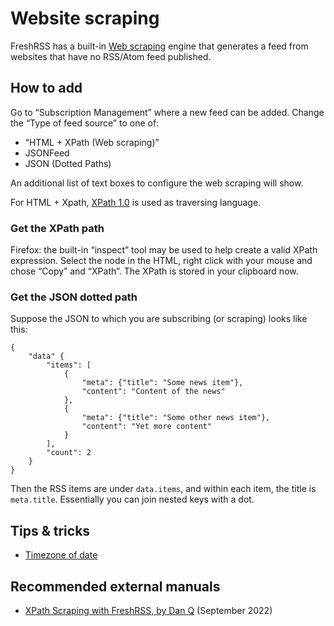 # Website scraping

FreshRSS has a built-in [Web scraping](https://en.wikipedia.org/wiki/Web_scraping) engine that generates a feed from websites that have no RSS/Atom feed published.

## How to add

Go to “Subscription Management” where a new feed can be added.
Change the “Type of feed source” to one of:
- “HTML + XPath (Web scraping)”
- JSONFeed
- JSON (Dotted Paths)

An additional list of text boxes to configure the web scraping will show.

For HTML + Xpath, [XPath 1.0](https://www.w3.org/TR/xpath-10/) is used as traversing language.
### Get the XPath path
Firefox: the built-in “inspect” tool may be used to help create a valid XPath expression.
Select the node in the HTML, right click with your mouse and chose “Copy” and “XPath”.
The XPath is stored in your clipboard now.

### Get the JSON dotted path
Suppose the JSON to which you are subscribing (or scraping) looks like this:
```
{
    "data" {    
        "items": [
            {
                "meta": {"title": "Some news item"},
                "content": "Content of the news"
            },
            {
                "meta": {"title": "Some other news item"},
                "content": "Yet more content"
            }
        ],
        "count": 2
    }
}
```

Then the RSS items are under `data.items`, and within each item, the title is `meta.title`. Essentially you can join nested keys with a dot.

## Tips & tricks

- [Timezone of date](https://github.com/FreshRSS/FreshRSS/discussions/5483)

## Recommended external manuals

- [XPath Scraping with FreshRSS, by Dan Q](https://danq.me/2022/09/27/freshrss-xpath/) (September 2022)
